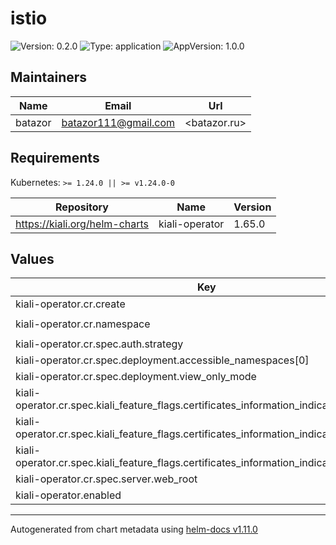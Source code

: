 # istio

![Version: 0.2.0](https://img.shields.io/badge/Version-0.2.0-informational?style=flat-square) ![Type: application](https://img.shields.io/badge/Type-application-informational?style=flat-square) ![AppVersion: 1.0.0](https://img.shields.io/badge/AppVersion-1.0.0-informational?style=flat-square)

## Maintainers

| Name | Email | Url |
| ---- | ------ | --- |
| batazor | <batazor111@gmail.com> | <batazor.ru> |

## Requirements

Kubernetes: `>= 1.24.0 || >= v1.24.0-0`

| Repository | Name | Version |
|------------|------|---------|
| https://kiali.org/helm-charts | kiali-operator | 1.65.0 |

## Values

| Key | Type | Default | Description |
|-----|------|---------|-------------|
| kiali-operator.cr.create | bool | `true` |  |
| kiali-operator.cr.namespace | string | `"istio-system"` |  |
| kiali-operator.cr.spec.auth.strategy | string | `"anonymous"` |  |
| kiali-operator.cr.spec.deployment.accessible_namespaces[0] | string | `"**"` |  |
| kiali-operator.cr.spec.deployment.view_only_mode | bool | `false` |  |
| kiali-operator.cr.spec.kiali_feature_flags.certificates_information_indicators.enabled | bool | `true` |  |
| kiali-operator.cr.spec.kiali_feature_flags.certificates_information_indicators.secrets[0] | string | `"cacerts"` |  |
| kiali-operator.cr.spec.kiali_feature_flags.certificates_information_indicators.secrets[1] | string | `"istio-ca-secret"` |  |
| kiali-operator.cr.spec.server.web_root | string | `"/kiali"` |  |
| kiali-operator.enabled | bool | `true` |  |

----------------------------------------------
Autogenerated from chart metadata using [helm-docs v1.11.0](https://github.com/norwoodj/helm-docs/releases/v1.11.0)

